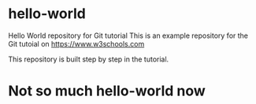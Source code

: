 # hello-world
Hello World repository for Git tutorial
This is an example repository for the Git tutoial on https://www.w3schools.com

This repository is built step by step in the tutorial.



# Not so much hello-world now

